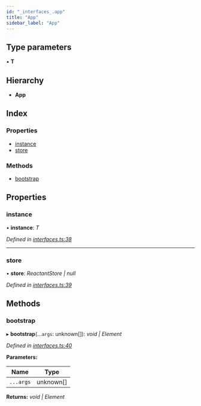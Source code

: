 ```yaml
---
id: "_interfaces_.app"
title: "App"
sidebar_label: "App"
---
```


## Type parameters

▪ **T**

## Hierarchy

* **App**

## Index

### Properties

* [instance](_interfaces_.app.md#instance)
* [store](_interfaces_.app.md#store)

### Methods

* [bootstrap](_interfaces_.app.md#bootstrap)

## Properties

###  instance

• **instance**: *T*

*Defined in [interfaces.ts:38](https://github.com/unadlib/reactant/blob/fbc06fd/packages/reactant/src/interfaces.ts#L38)*

___

###  store

• **store**: *ReactantStore | null*

*Defined in [interfaces.ts:39](https://github.com/unadlib/reactant/blob/fbc06fd/packages/reactant/src/interfaces.ts#L39)*

## Methods

###  bootstrap

▸ **bootstrap**(...`args`: unknown[]): *void | Element*

*Defined in [interfaces.ts:40](https://github.com/unadlib/reactant/blob/fbc06fd/packages/reactant/src/interfaces.ts#L40)*

**Parameters:**

Name | Type |
------ | ------ |
`...args` | unknown[] |

**Returns:** *void | Element*
